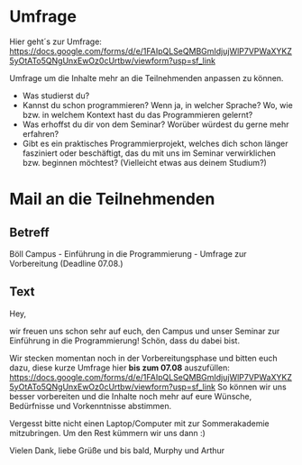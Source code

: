 # Umfrage
Hier geht´s zur Umfrage:
https://docs.google.com/forms/d/e/1FAIpQLSeQMBGmIdjujWlP7VPWaXYKZ5yOtATo5QNgUnxEwOz0cUrtbw/viewform?usp=sf_link

Umfrage um die Inhalte mehr an die Teilnehmenden anpassen zu können.
- Was studierst du?
- Kannst du schon programmieren? Wenn ja, in welcher Sprache? Wo, wie bzw. in welchem Kontext hast du das Programmieren gelernt?
- Was erhoffst du dir von dem Seminar? Worüber würdest du gerne mehr erfahren?
- Gibt es ein praktisches Programmierprojekt, welches dich schon länger fasziniert oder beschäftigt, das du mit uns im Seminar verwirklichen bzw. beginnen möchtest? (Vielleicht etwas aus deinem Studium?)

# Mail an die Teilnehmenden
## Betreff
Böll Campus - Einführung in die Programmierung - Umfrage zur Vorbereitung (Deadline 07.08.)

## Text
Hey,

wir freuen uns schon sehr auf euch, den Campus und unser Seminar zur Einführung in die Programmierung! Schön, dass du dabei bist.

Wir stecken momentan noch in der Vorbereitungsphase und bitten euch dazu, diese kurze Umfrage hier **bis zum 07.08** auszufüllen: https://docs.google.com/forms/d/e/1FAIpQLSeQMBGmIdjujWlP7VPWaXYKZ5yOtATo5QNgUnxEwOz0cUrtbw/viewform?usp=sf_link
So können wir uns besser vorbereiten und die Inhalte noch mehr auf eure Wünsche, Bedürfnisse und Vorkenntnisse abstimmen.

Vergesst bitte nicht einen Laptop/Computer mit zur Sommerakademie mitzubringen. Um den Rest kümmern wir uns dann :)

Vielen Dank, liebe Grüße und bis bald,
Murphy und Arthur

